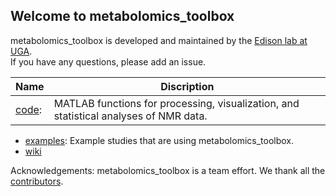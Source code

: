 ## Welcome to metabolomics_toolbox

metabolomics_toolbox is developed and maintained by the [Edison lab at UGA](https://edisonomics.org/).  
If you have any questions, please add an issue.

|Name|Discription|
|-|-|
| [code](https://github.com/edisonomics/metabolomics_toolbox/tree/master/code): |MATLAB functions for processing, visualization, and statistical analyses of NMR data.|
* [examples](https://github.com/edisonomics/metabolomics_toolbox/tree/master/examples): Example studies that are using metabolomics_toolbox.
* [wiki](https://github.com/artedison/Edison_Lab_Shared_Metabolomics_UGA/wiki)

Acknowledgements: metabolomics_toolbox is a team effort. We thank all the [contributors](https://github.com/edisonomics/metabolomics_toolbox/blob/master/acknowledgements.md).
